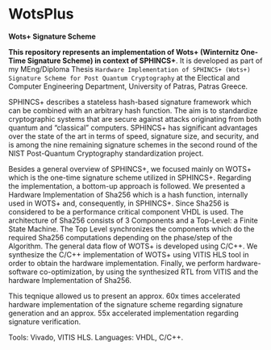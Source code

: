 # WotsPlus
**Wots+ Signature Scheme**

**This repository represents an implementation of Wots+ (Winternitz One-Time Signature Scheme) in context of SPHINCS+**. It is developed as part of my MEng/Diploma Thesis `Hardware Implementation of SPHINCS+ (Wots+) Signature Scheme for Post Quantum Cryptography` at the Electical and Computer Engineering Department, University of Patras, Patras Greece. 

SPHINCS+ describes a stateless hash-based signature framework which can be combined with an arbitrary hash function.
The aim is to standardize cryptographic systems that are secure against attacks originating from both quantum and “classical” computers.
SPHINCS+ has significant advantages over the state of the art in terms of speed, signature size, and security, and is among the nine remaining signature schemes in the second round of the NIST Post-Quantum Cryptography standardization project.

Besides a general overview of SPHINCS+, we focused mainly on WOTS+ which is the one-time signature scheme utilized in SPHINCS+. Regarding the implementation, a bottom-up approach is followed. 
We presented a Hardware Implementation of Sha256 which is a hash function, internally used in WOTS+ and, consequently, in SPHINCS+. Since Sha256 is considered to be a performance critical component VHDL is used. The architecture of Sha256 consists of 3 Components and a Top-Level: a Finite State Machine. The Top Level synchronizes the components which do the required Sha256 computations depending on the phase/step of the Algorithm. 
The general data flow of WOTS+ is developed using C/C++. We synthesize the C/C++ implementation of WOTS+ using VITIS HLS tool in order to obtain the hardware implementation. 
Finally, we perform hardware-software co-optimization, by using the synthesized RTL from VITIS and the hardware Implementation of Sha256. 

This teqnique allowed us to present an approx. 60x times accelerated hardware implementation of the signature scheme regarding signature generation and an approx. 55x accelerated implementation regarding signature verification. 

Tools: Vivado, VITIS HLS.
Languages: VHDL, C/C++.










